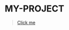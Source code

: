 # MY-PROJECT

><a href="https://utkarsh-d72.github.io/MY-PROJECT/json api with table/index.html">Click me</a> 
